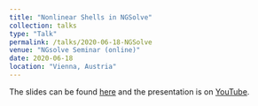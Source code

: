 ```yaml
---
title: "Nonlinear Shells in NGSolve"
collection: talks
type: "Talk"
permalink: /talks/2020-06-18-NGSolve
venue: "NGsolve Seminar (online)"
date: 2020-06-18
location: "Vienna, Austria"
---
```


The slides can be found [here](http://michaelneunteufel.github.io/files/talks/ngsolve_seminar_presentation.pdf) and the presentation is on [YouTube](https://www.youtube.com/watch?v=984bz3huLU0).

